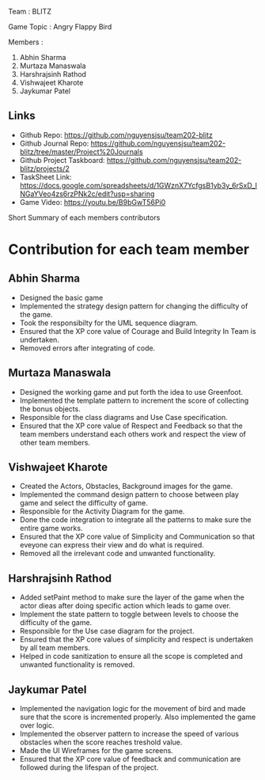 Team : BLITZ

Game Topic : Angry Flappy Bird

Members :

1. Abhin Sharma
2. Murtaza Manaswala
3. Harshrajsinh Rathod
4. Vishwajeet Kharote
5. Jaykumar Patel

## Links

* Github Repo: https://github.com/nguyensjsu/team202-blitz
* Github Journal Repo: https://github.com/nguyensjsu/team202-blitz/tree/master/Project%20Journals
* Github Project Taskboard: https://github.com/nguyensjsu/team202-blitz/projects/2
* TaskSheet Link: https://docs.google.com/spreadsheets/d/1GWznX7YcfgsB1yb3y_6rSxD_INGaYVeo4zs6rzPNk2c/edit?usp=sharing
* Game Video: https://youtu.be/B9bGwT56Pi0


Short Summary of each members contributors


# Contribution for each team member

## Abhin Sharma
* Designed the basic game
* Implemented the strategy design pattern for changing the difficulty of the game.
* Took the responsibilty for the UML sequence diagram.
* Ensured that the XP core value of Courage and Build Integrity In Team is undertaken.
* Removed errors after integrating of code.

## Murtaza Manaswala
* Designed the working game and put forth the idea to use Greenfoot.
* Implemented the template pattern to increment the score of collecting the bonus objects.
* Responsible for the class diagrams and Use Case specification.
* Ensured that the XP core value of Respect and Feedback so that the team members understand each others work and respect the view of other team members.

## Vishwajeet Kharote
* Created the Actors, Obstacles, Background images for the game.
* Implemented the command design pattern to choose between play game and select the difficulty of game.
* Responsible for the Activity Diagram for the game.
* Done the code integration to integrate all the patterns to make sure the entire game works.
* Ensured that the XP core value of Simplicity and Communication so that eveyone can express their view and do what is required.
* Removed all the irrelevant code and unwanted functionality.

## Harshrajsinh Rathod
* Added setPaint method to make sure the layer of the game when the actor dieas after doing specific action which leads to game over.
* Implement the state pattern to toggle between levels to choose the difficulty of the game.
* Responsible for the Use case diagram for the project.
* Ensured that the XP core values of simplicity and respect is undertaken by all team members.
* Helped in code sanitization to ensure all the scope is completed and unwanted functionality is removed.

## Jaykumar Patel
* Implemented the navigation logic for the movement of bird and made sure that the score is incremented properly. Also implemented the game over logic.
* Implemented the observer pattern to increase the speed of various obstacles when the score reaches treshold value.
*  Made the UI Wireframes for the game screens.
* Ensured that the XP core value of feedback and communication are followed during the lifespan of the project.

